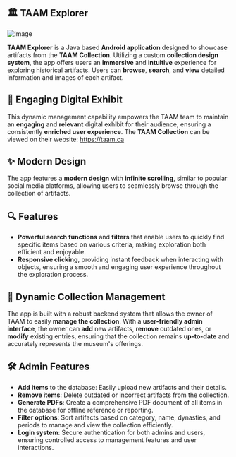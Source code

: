 ## 🏛️ TAAM Explorer
![image](https://github.com/user-attachments/assets/b3015574-80d9-46c0-ae10-8d13753ceb0d)

**TAAM Explorer** is a Java based **Android application** designed to showcase artifacts from the **TAAM Collection**. Utilizing a custom **collection design system**, the app offers users an **immersive** and **intuitive** experience for exploring historical artifacts. Users can **browse**, **search**, and **view** detailed information and images of each artifact.

## 🌟 Engaging Digital Exhibit

This dynamic management capability empowers the TAAM team to maintain an **engaging** and **relevant** digital exhibit for their audience, ensuring a consistently **enriched user experience**. The **TAAM Collection** can be viewed on their website: https://taam.ca

## ✨ Modern Design

The app features a **modern design** with **infinite scrolling**, similar to popular social media platforms, allowing users to seamlessly browse through the collection of artifacts.

## 🔍 Features

- **Powerful search functions** and **filters** that enable users to quickly find specific items based on various criteria, making exploration both efficient and enjoyable.
- **Responsive clicking**, providing instant feedback when interacting with objects, ensuring a smooth and engaging user experience throughout the exploration process.
## 🔧 Dynamic Collection Management

The app is built with a robust backend system that allows the owner of TAAM to easily **manage the collection**. With a **user-friendly admin interface**, the owner can **add** new artifacts, **remove** outdated ones, or **modify** existing entries, ensuring that the collection remains **up-to-date** and accurately represents the museum's offerings.
## 🛠️ Admin Features

- **Add items** to the database: Easily upload new artifacts and their details.
- **Remove items**: Delete outdated or incorrect artifacts from the collection.
- **Generate PDFs**: Create a comprehensive PDF document of all items in the database for offline reference or reporting.
- **Filter options**: Sort artifacts based on category, name, dynasties, and periods to manage and view the collection efficiently.
- **Login system**: Secure authentication for both admins and users, ensuring controlled access to management features and user interactions.
